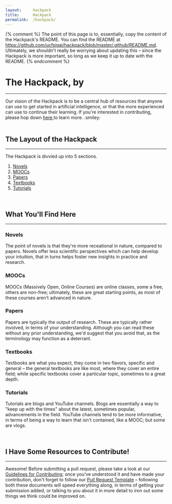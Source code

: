 ```yaml
---
layout:     hackpack
title:      Hackpack
permalink:  /hackpack/
---
```


{% comment %}
  The point of this page is to, essentially, copy the content of the Hackpack's README. You can find the README at https://github.com/ucfsigai/hackpack/blob/master/.github/README.md. Ultimately, we shouldn't really be worrying about updating this – since the Hackpack is more important, so long as we keep it up to date with the README.
{% endcomment %}

# The Hackpack, by <span class="ucfsigai-brand"></span>
<hr>

<div class="alert alert-dark mt-1 mb-4">
  Our vision of the Hackpack is to be a central hub of resources that anyone can use to get started in artificial intelligence, or that the more experienced can use to continue their learning.
  If you're interested in contributing, please hop down <a href="#i-have-some-resources-to-contribute"> here </a> to learn more. :smiley:
</div>

<br>

## The Layout of the Hackpack
<hr>

The Hackpack is divvied up into 5 sections.
1. [Novels](/hackpack/novels/)
1. [MOOCs](/hackpack/moocs/)
1. [Papers](/hackpaper/papers/)
1. [Textbooks](/hackpack/textbooks/)
1. [Tutorials](/hackpack/tutorials/)

<br>

## What You'll Find Here
<hr>

### Novels
The point of novels is that they're more receational in nature, compared to papers.
Novels offer less scientific perspectives which can help develop your intuition, that in turns helps foster new insights in practice and research.

### MOOCs
MOOCs (Massively Open, Online Courses) are online classes, some a free, others are non-free; ultimately, these are great starting points, as most of these courses aren't advanced in nature.

### Papers
Papers are typically the output of research. 
These are typically rather involved, in terms of your understanding. 
Although you can read these without any prior understanding, we'd suggest that you avoid that, as the terminology may function as a deterrant.

### Textbooks
Textbooks are what you expect, they come in two flavors, specific and general &ndash; the general textbooks are like most, where they cover an entire field; while specific textbooks cover a particular topic, sometimes to a great depth.

### Tutorials
Tutorials are blogs and YouTube channels.
Blogs are essentially a way to "keep up with the times" about the latest, sometimes popular, advancements in the field.
YouTube channels tend to be more informative, in terms of being a way to learn that isn't contained, like a MOOC; but some are vlogs.

<br>

## I Have Some Resources to Contribute!
<hr>

Awesome! Before submitting a pull request, please take a look at our [Guidelines for Contributing](https://github.com/ucfsigai/hackpack/blob/master/.github/CODE_OF_CONDUCT.md); once you've understood it and have made your contribution, don't forget to follow our [Pull Request Template](https://github.com/ucfsigai/hackpack/blob/master/.github/PULL_REQUEST_TEMPLATE.md) &ndash; following both these documents will speed everything along, in terms of getting your submission added, or talking to you about it in more detail to iron out some things we think could be improved on.
